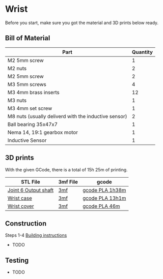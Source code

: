 # Wrist

Before you start, make sure you got the material and 3D prints below ready.

## Bill of Material

| Part | Quantity |
| ---- | -------- |
| M2 5mm screw | 1 |
| M2 nuts | 2 |
| M2 5mm screw | 2 |
| M3 5mm screws | 4 |
| M3 4mm brass inserts | 12 |
| M3 nuts | 1 |
| M3 4mm set screw | 1 |
| M8 nuts (usually deliverd with the inductive sensor) | 2 |
| Ball bearing 35x47x7 | 1 |
| Nema 14, 19:1 gearbox motor | 1 |
| Inductive Sensor | 1 |

## 3D prints

With the given GCode, there is a total of 15h 25m of printing.

| STL File | 3mf File | gcode |
| -------- | -------- | ----- |
| [Joint 6 Output shaft](../STL/a_Wrist/Joint-6-output-shaft.stl) | [3mf](../STL/a_Wrist/Joint-6-output-shaft.3mf) | [gcode PLA 1h38m](../STL/a_Wrist/Joint-6-output-shaft_0.2mm_PLA_MK3S_1h38m.gcode) |
| [Wrist case](../STL/a_Wrist/Wrist-case.stl) | [3mf](../STL/a_Wrist/Wrist-case.3mf) | [gcode PLA 13h1m](../STL/a_Wrist/Wrist-case_0.2mm_PLA_MK3S_13h1m.gcode) |
| [Wrist cover](../STL/a_Wrist/Wrist-cover.stl) | [3mf](../STL/a_Wrist/Wrist-cover.3mf) | [gcode PLA 46m](../STL/a_Wrist/Wrist-cover_0.2mm_PLA_MK3S_46m.gcode) |

## Construction

Steps 1-4
[Building instructions](../Original/Assembly%20instructions%203.1.pdf)
- TODO

## Testing

- TODO
